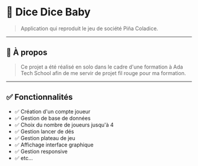 # 🧠 Dice Dice Baby

> Application qui reproduit le jeu de société Piña Coladice.

---

## 📌 À propos

> Ce projet a été réalisé en solo dans le cadre d'une formation à Ada Tech School afin de me servir de projet fil rouge pour ma formation.
---

## ✅ Fonctionnalités

- ✅ Création d'un compte joueur
- ✅ Gestion de base de données
- ✅ Choix du nombre de joueurs jusqu'à 4
- ✅ Gestion lancer de dés
- ✅ Gestion plateau de jeu
- ✅ Affichage interface graphique
- ✅ Gestion responsive
- ✅ etc...

